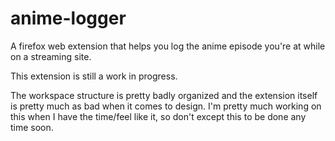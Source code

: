 # anime-logger
A firefox web extension that helps you log the anime episode you're at while on a streaming site.

This extension is still a work in progress. 

The workspace structure is pretty badly organized and the extension itself is pretty much as bad when it comes to design.
I'm pretty much working on this when I have the time/feel like it, so don't except this to be done any time soon.

